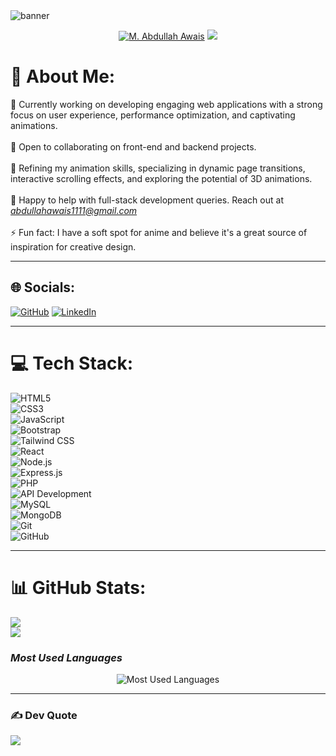 <img src="/assets/ezgif.com-gif-maker.gif" alt="banner">
 
<p align="center">
  <a href="https://github.com/m-abdullah-awais">
   <img src="https://readme-typing-svg.demolab.com?font=Fira+Code&size=35&duration=1&pause=10000000&color=4E96FF&center=true&repeat=false&width=435&lines=M.+Abdullah+Awais" alt="M. Abdullah Awais" /></a>
  <a href="https://github.com/DenverCoder1/readme-typing-svg">
    <img src="https://readme-typing-svg.demolab.com?font=Fira+Code&pause=1000&width=435&lines=I'm+a+Full+Stack+Developer!&font=Fira%20Code&center=true&width=600&height=45&color=4e96ff&vCenter=true&pause=1000&size=22" /></a>
</p>

# 💫 About Me:
🔭 Currently working on developing engaging web applications with a strong focus on user experience, performance optimization, and captivating animations.<br><br>
👯 Open to collaborating on front-end and backend projects.<br><br>
🌱 Refining my animation skills, specializing in dynamic page transitions, interactive scrolling effects, and exploring the potential of 3D animations.<br><br>
💬 Happy to help with full-stack development queries. Reach out at *abdullahawais1111@gmail.com*<br><br>
⚡ Fun fact: I have a soft spot for anime and believe it's a great source of inspiration for creative design.

---

## 🌐 Socials:
[![GitHub](https://img.shields.io/badge/GitHub-%23121011.svg?style=for-the-badge&logo=github&logoColor=white)](https://github.com/m-abdullah-awais)
[![LinkedIn](https://img.shields.io/badge/LinkedIn-%230077B5.svg?style=for-the-badge&logo=linkedin&logoColor=white)](https://www.linkedin.com/in/m-abdullah-awais-programmer/)

---

# 💻 Tech Stack:
  ![HTML5](https://img.shields.io/badge/html5-%23E34F26.svg?style=plastic&logo=html5&logoColor=white)  
  ![CSS3](https://img.shields.io/badge/css3-%231572B6.svg?style=plastic&logo=css3&logoColor=white)  
  ![JavaScript](https://img.shields.io/badge/javascript-%23323330.svg?style=plastic&logo=javascript&logoColor=%23F7DF1E)  
  ![Bootstrap](https://img.shields.io/badge/bootstrap-%237A1D1D.svg?style=plastic&logo=bootstrap&logoColor=white)  
  ![Tailwind CSS](https://img.shields.io/badge/tailwind%20css-%2338B2AC.svg?style=plastic&logo=tailwindcss&logoColor=white)  
  ![React](https://img.shields.io/badge/react-%2320232a.svg?style=plastic&logo=react&logoColor=%2361DAFB)  
  ![Node.js](https://img.shields.io/badge/node.js-43853D?style=plastic&logo=node.js&logoColor=white)  
  ![Express.js](https://img.shields.io/badge/express.js-%23404d59.svg?style=plastic&logo=express&logoColor=%2361DAFB)  
  ![PHP](https://img.shields.io/badge/php-%237A6B9D.svg?style=plastic&logo=php&logoColor=white)  
  ![API Development](https://img.shields.io/badge/api%20development-%23121011.svg?style=plastic&logo=swagger&logoColor=white)  
  ![MySQL](https://img.shields.io/badge/mysql-%234479A1.svg?style=plastic&logo=mysql&logoColor=white)  
  ![MongoDB](https://img.shields.io/badge/MongoDB-%234ea94b.svg?style=plastic&logo=mongodb&logoColor=white)  
  ![Git](https://img.shields.io/badge/git-%23F05033.svg?style=plastic&logo=git&logoColor=white)  
  ![GitHub](https://img.shields.io/badge/github-%23121011.svg?style=plastic&logo=github&logoColor=white)

---
 
# 📊 GitHub Stats:
![](https://github-readme-stats.vercel.app/api?username=m-abdullah-awais&theme=dark&hide_border=false&include_all_commits=false&count_private=false)<br/>
![](https://github-readme-streak-stats.herokuapp.com/?user=m-abdullah-awais&theme=dark&hide_border=false)<br/> 
### *Most Used Languages*
<p align="center">
  <img src="https://github-readme-stats.vercel.app/api/top-langs/?username=m-abdullah-awais&theme=dark&hide_border=false&layout=compact&langs_count=6" alt="Most Used Languages">
</p>

---

### ✍ Dev Quote
![](https://quotes-github-readme.vercel.app/api?type=horizontal&theme=radical)
